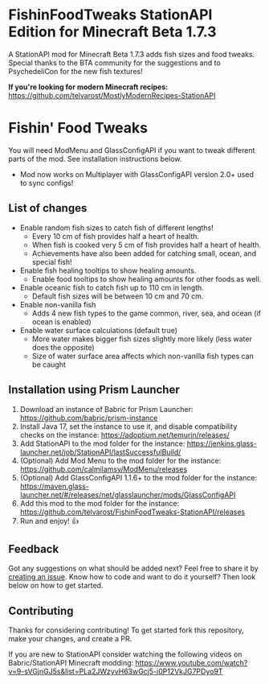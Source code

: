 # FishinFoodTweaks StationAPI Edition for Minecraft Beta 1.7.3

A StationAPI mod for Minecraft Beta 1.7.3 adds fish sizes and food tweaks. Special thanks to the BTA community for the suggestions and to PsychedeliCon for the new fish textures!

**If you're looking for modern Minecraft recipes:** https://github.com/telvarost/MostlyModernRecipes-StationAPI

# Fishin' Food Tweaks

You will need ModMenu and GlassConfigAPI if you want to tweak different parts of the mod. See installation instructions below.
* Mod now works on Multiplayer with GlassConfigAPI version 2.0+ used to sync configs!

## List of changes

* Enable random fish sizes to catch fish of different lengths!
  * Every 10 cm of fish provides half a heart of health.
  * When fish is cooked very 5 cm of fish provides half a heart of health.
  * Achievements have also been added for catching small, ocean, and special fish!
* Enable fish healing tooltips to show healing amounts.
  * Enable food tooltips to show healing amounts for other foods as well.
* Enable oceanic fish to catch fish up to 110 cm in length.
  * Default fish sizes will be between 10 cm and 70 cm.
* Enable non-vanilla fish
  * Adds 4 new fish types to the game common, river, sea, and ocean (if ocean is enabled)
* Enable water surface calculations (default true)
  * More water makes bigger fish sizes slightly more likely (less water does the opposite)
  * Size of water surface area affects which non-vanilla fish types can be caught

## Installation using Prism Launcher

1. Download an instance of Babric for Prism Launcher: https://github.com/babric/prism-instance
2. Install Java 17, set the instance to use it, and disable compatibility checks on the instance: https://adoptium.net/temurin/releases/
3. Add StationAPI to the mod folder for the instance: https://jenkins.glass-launcher.net/job/StationAPI/lastSuccessfulBuild/
4. (Optional) Add Mod Menu to the mod folder for the instance: https://github.com/calmilamsy/ModMenu/releases
5. (Optional) Add GlassConfigAPI 1.1.6+ to the mod folder for the instance: https://maven.glass-launcher.net/#/releases/net/glasslauncher/mods/GlassConfigAPI
6. Add this mod to the mod folder for the instance: https://github.com/telvarost/FishinFoodTweaks-StationAPI/releases
7. Run and enjoy! 👍

## Feedback

Got any suggestions on what should be added next? Feel free to share it by [creating an issue](https://github.com/telvarost/FishinFoodTweaks-StationAPI/issues/new). Know how to code and want to do it yourself? Then look below on how to get started.

## Contributing

Thanks for considering contributing! To get started fork this repository, make your changes, and create a PR. 

If you are new to StationAPI consider watching the following videos on Babric/StationAPI Minecraft modding: https://www.youtube.com/watch?v=9-sVGjnGJ5s&list=PLa2JWzyvH63wGcj5-i0P12VkJG7PDyo9T
